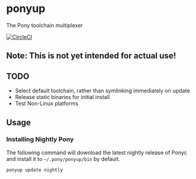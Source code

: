 # ponyup

The Pony toolchain multiplexer

[![CircleCI](https://circleci.com/gh/ponylang/ponyup/tree/master.svg?style=svg)](https://circleci.com/gh/ponylang/ponyup/tree/master)

## Note: This is not yet intended for actual use!

## TODO
- Select default toolchain, rather than symlinking immediately on update
- Release static binaries for initial install
- Test Non-Linux platforms

## Usage

### Installing Nightly Pony

The following command will download the latest nightly release of Ponyc and install it to `~/.pony/ponyup/bin` by default.

```bash
ponyup update nightly
```
